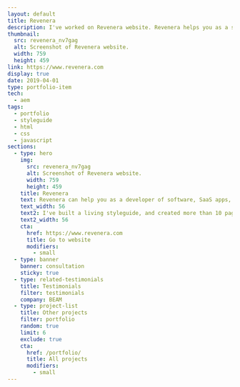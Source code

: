 ```yaml
---
layout: default
title: Revenera
description: I've worked on Revenera website. Revenera helps you as a software developer to control costs, grow and protect your business.
thumbnail:
  src: revenera_nv7gag
  alt: Screenshot of Revenera website.
  width: 759
  height: 459
link: https://www.revenera.com
display: true
date: 2019-04-01
type: portfolio-item
tech:
  - aem
tags:
  - portfolio
  - styleguide
  - html
  - css
  - javascript
sections:
  - type: hero
    img:
      src: revenera_nv7gag
      alt: Screenshot of Revenera website.
      width: 759
      height: 459
    title: Revenera
    text: Revenera can help you as a developer of software, SaaS apps, and IoT devices, to control costs, grow and protect your business.
    text_width: 56
    text2: I've built a living styleguide, and created more than 10 pages from designs using reusable styleguide components.
    text2_width: 56
    cta:
      href: https://www.revenera.com
      title: Go to website
      modifiers:
        - small
  - type: banner
    banner: consultation
    sticky: true
  - type: related-testimonials
    title: Testimonials
    filter: testimonials
    company: BEAM
  - type: project-list
    title: Other projects
    filter: portfolio
    random: true
    limit: 6
    exclude: true
    cta:
      href: /portfolio/
      title: All projects
      modifiers:
        - small
---
```


